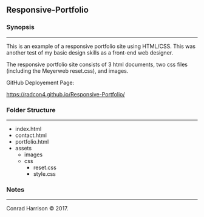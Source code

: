 ## Responsive-Portfolio

### Synopsis
***

This is an example of a responsive portfolio site using HTML/CSS. This was another test of my basic design skills as a front-end web designer. 

The responsive portfolio site consists of 3 html documents, two css files (including the Meyerweb reset.css), and images.

GitHub Deployement Page:

https://radcon4.github.io/Responsive-Portfolio/

### Folder Structure
***

 * index.html
 * contact.html
 * portfolio.html
 * assets
     * images
     * css
         * reset.css
         * style.css

### Notes
***

Conrad Harrison © 2017. 
